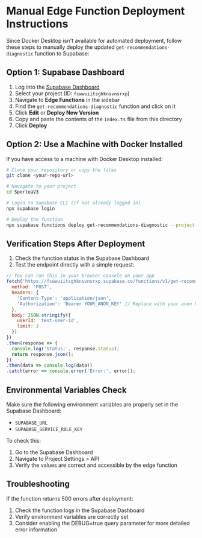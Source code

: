 # Manual Edge Function Deployment Instructions

Since Docker Desktop isn't available for automated deployment, follow these steps to manually deploy the updated `get-recommendations-diagnostic` function to Supabase:

## Option 1: Supabase Dashboard

1. Log into the [Supabase Dashboard](https://app.supabase.io/)
2. Select your project (ID: `fcwwuiitsghknsvnsrxp`)
3. Navigate to **Edge Functions** in the sidebar
4. Find the `get-recommendations-diagnostic` function and click on it
5. Click **Edit** or **Deploy New Version**
6. Copy and paste the contents of the `index.ts` file from this directory
7. Click **Deploy**

## Option 2: Use a Machine with Docker Installed

If you have access to a machine with Docker Desktop installed:

```bash
# Clone your repository or copy the files
git clone <your-repo-url>

# Navigate to your project
cd SporteaV3

# Login to Supabase CLI (if not already logged in)
npx supabase login

# Deploy the function
npx supabase functions deploy get-recommendations-diagnostic --project-ref fcwwuiitsghknsvnsrxp
```

## Verification Steps After Deployment

1. Check the function status in the Supabase Dashboard 
2. Test the endpoint directly with a simple request:

```javascript
// You can run this in your browser console on your app
fetch('https://fcwwuiitsghknsvnsrxp.supabase.co/functions/v1/get-recommendations-diagnostic', {
  method: 'POST',
  headers: {
    'Content-Type': 'application/json',
    'Authorization': 'Bearer YOUR_ANON_KEY' // Replace with your anon key
  },
  body: JSON.stringify({
    userId: 'test-user-id',
    limit: 3
  })
})
.then(response => {
  console.log('Status:', response.status);
  return response.json();
})
.then(data => console.log(data))
.catch(error => console.error('Error:', error));
```

## Environmental Variables Check

Make sure the following environment variables are properly set in the Supabase Dashboard:
- `SUPABASE_URL`
- `SUPABASE_SERVICE_ROLE_KEY`

To check this:
1. Go to the Supabase Dashboard
2. Navigate to Project Settings > API 
3. Verify the values are correct and accessible by the edge function

## Troubleshooting

If the function returns 500 errors after deployment:
1. Check the function logs in the Supabase Dashboard
2. Verify environment variables are correctly set
3. Consider enabling the DEBUG=true query parameter for more detailed error information
